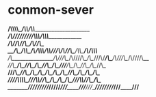 # conmon-sever

________/\\\\\\\\\______________________________/\\\\____________/\\\\_____________________________        
 _____/\\\////////______________________________\/\\\\\\________/\\\\\\_____________________________       
  ___/\\\/_______________________________________\/\\\//\\\____/\\\//\\\_____________________________      
   __/\\\_________________/\\\\\_____/\\/\\\\\\___\/\\\\///\\\/\\\/_\/\\\_____/\\\\\_____/\\/\\\\\\___     
    _\/\\\_______________/\\\///\\\__\/\\\////\\\__\/\\\__\///\\\/___\/\\\___/\\\///\\\__\/\\\////\\\__    
     _\//\\\_____________/\\\__\//\\\_\/\\\__\//\\\_\/\\\____\///_____\/\\\__/\\\__\//\\\_\/\\\__\//\\\_   
      __\///\\\__________\//\\\__/\\\__\/\\\___\/\\\_\/\\\_____________\/\\\_\//\\\__/\\\__\/\\\___\/\\\_  
       ____\////\\\\\\\\\__\///\\\\\/___\/\\\___\/\\\_\/\\\_____________\/\\\__\///\\\\\/___\/\\\___\/\\\_ 
        _______\/////////_____\/////_____\///____\///__\///______________\///_____\/////_____\///____\///__
